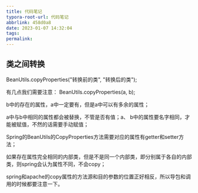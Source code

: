 ```yaml
---
title: 代码笔记
typora-root-url: 代码笔记
abbrlink: 458d0a8
date: 2023-01-07 14:32:04
tags:
permalink:
---
```




## 类之间转换

BeanUtils.copyProperties("转换前的类", "转换后的类");  

有几点我们需要注意： BeanUtils.copyProperties(a, b); 

b中的存在的属性，a中一定要有，但是a中可以有多余的属性；

a中与b中相同的属性都会被替换，不管是否有值；a、 b中的属性要名字相同，才能被赋值，不然的话需要手动赋值；

Spring的BeanUtils的CopyProperties方法需要对应的属性有getter和setter方法；

如果存在属性完全相同的内部类，但是不是同一个内部类，即分别属于各自的内部类，则spring会认为属性不同，不会copy；

spring和apache的copy属性的方法源和目的参数的位置正好相反，所以导包和调用的时候都要注意一下。